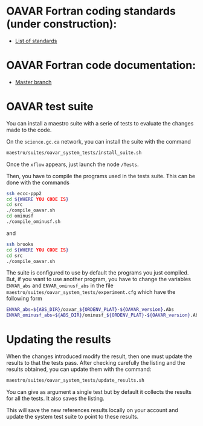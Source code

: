 # OAVAR Fortran coding standards (under construction):

* [List of standards](https://wiki.cmc.ec.gc.ca/wiki/Assimilation/oavar_Coding_Standards)

# OAVAR Fortran code documentation:

* [Master branch](http://hpfx.science.gc.ca/~mab001/f90doc/master/)

# OAVAR test suite

You can install a maestro suite with a serie of tests to evaluate the
changes made to the code.

On the `science.gc.ca` network, you can install the suite with the command
```bash
maestro/suites/oavar_system_tests/install_suite.sh
```

Once the `xflow` appears, just launch the node `/Tests`.

Then, you have to compile the programs used in the tests suite.
This can be done with the commands
```bash
ssh eccc-ppp2
cd ${WHERE YOU CODE IS}
cd src
./compile_oavar.sh
cd ominusf
./compile_ominusf.sh
```
and
```bash
ssh brooks
cd ${WHERE YOU CODE IS}
cd src
./compile_oavar.sh
```

The suite is configured to use by default the programs you just
compiled.  But, if you want to use another program, you have to change
the variables `ENVAR_abs` and `ENVAR_ominusf_abs` in the file
`maestro/suites/oavar_system_tests/experiment.cfg` which have the
following form
```bash
ENVAR_abs=${ABS_DIR}/oavar_${ORDENV_PLAT}-${OAVAR_version}.Abs
ENVAR_ominusf_abs=${ABS_DIR}/ominusf_${ORDENV_PLAT}-${OAVAR_version}.Abs
```

# Updating the results

When the changes introduced modify the result, then one must update the
results to that the tests pass.  After checking carefully the listing
and the results obtained, you can update them with the command:
```bash
maestro/suites/oavar_system_tests/update_results.sh
```

You can give as argument a single test but by default it collects the
results for all the tests.  It also saves the listing.

This will save the new references results locally on your account and
update the system test suite to point to these results.

